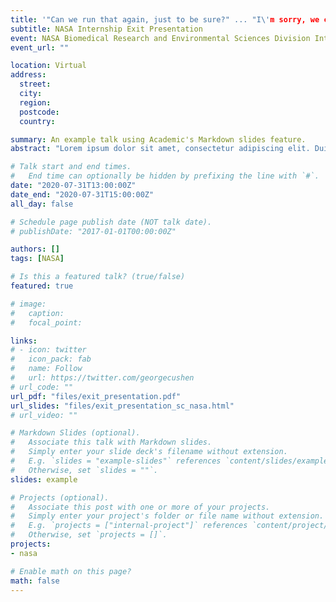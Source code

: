 ```yaml
---
title: '"Can we run that again, just to be sure?" ... "I\'m sorry, we can\'t"'
subtitle: NASA Internship Exit Presentation
event: NASA Biomedical Research and Environmental Sciences Division Intern Research Forum
event_url: ""

location: Virtual
address:
  street:
  city:
  region:
  postcode:
  country:

summary: An example talk using Academic's Markdown slides feature.
abstract: "Lorem ipsum dolor sit amet, consectetur adipiscing elit. Duis posuere tellusac convallis placerat. Proin tincidunt magna sed ex sollicitudin condimentum. Sed ac faucibus dolor, scelerisque sollicitudin nisi. Cras purus urna, suscipit quis sapien eu, pulvinar tempor diam."

# Talk start and end times.
#   End time can optionally be hidden by prefixing the line with `#`.
date: "2020-07-31T13:00:00Z"
date_end: "2020-07-31T15:00:00Z"
all_day: false

# Schedule page publish date (NOT talk date).
# publishDate: "2017-01-01T00:00:00Z"

authors: []
tags: [NASA]

# Is this a featured talk? (true/false)
featured: true

# image:
#   caption:
#   focal_point:

links:
# - icon: twitter
#   icon_pack: fab
#   name: Follow
#   url: https://twitter.com/georgecushen
# url_code: ""
url_pdf: "files/exit_presentation.pdf"
url_slides: "files/exit_presentation_sc_nasa.html"
# url_video: ""

# Markdown Slides (optional).
#   Associate this talk with Markdown slides.
#   Simply enter your slide deck's filename without extension.
#   E.g. `slides = "example-slides"` references `content/slides/example-slides.md`.
#   Otherwise, set `slides = ""`.
slides: example

# Projects (optional).
#   Associate this post with one or more of your projects.
#   Simply enter your project's folder or file name without extension.
#   E.g. `projects = ["internal-project"]` references `content/project/deep-learning/index.md`.
#   Otherwise, set `projects = []`.
projects:
- nasa

# Enable math on this page?
math: false
---
```

